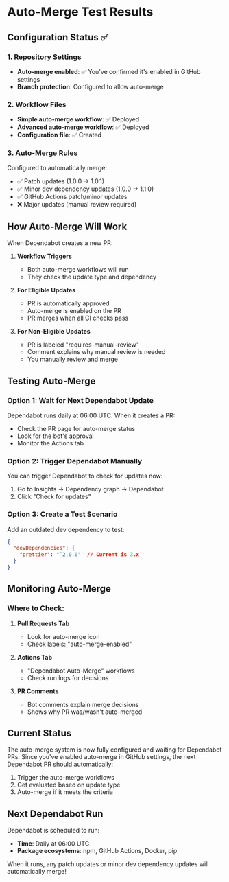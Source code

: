 # Auto-Merge Test Results

## Configuration Status ✅

### 1. Repository Settings
- **Auto-merge enabled**: ✅ You've confirmed it's enabled in GitHub settings
- **Branch protection**: Configured to allow auto-merge

### 2. Workflow Files
- **Simple auto-merge workflow**: ✅ Deployed
- **Advanced auto-merge workflow**: ✅ Deployed  
- **Configuration file**: ✅ Created

### 3. Auto-Merge Rules
Configured to automatically merge:
- ✅ Patch updates (1.0.0 → 1.0.1)
- ✅ Minor dev dependency updates (1.0.0 → 1.1.0)
- ✅ GitHub Actions patch/minor updates
- ❌ Major updates (manual review required)

## How Auto-Merge Will Work

When Dependabot creates a new PR:

1. **Workflow Triggers**
   - Both auto-merge workflows will run
   - They check the update type and dependency

2. **For Eligible Updates**
   - PR is automatically approved
   - Auto-merge is enabled on the PR
   - PR merges when all CI checks pass

3. **For Non-Eligible Updates**
   - PR is labeled "requires-manual-review"
   - Comment explains why manual review is needed
   - You manually review and merge

## Testing Auto-Merge

### Option 1: Wait for Next Dependabot Update
Dependabot runs daily at 06:00 UTC. When it creates a PR:
- Check the PR page for auto-merge status
- Look for the bot's approval
- Monitor the Actions tab

### Option 2: Trigger Dependabot Manually
You can trigger Dependabot to check for updates now:
1. Go to Insights → Dependency graph → Dependabot
2. Click "Check for updates"

### Option 3: Create a Test Scenario
Add an outdated dev dependency to test:
```json
{
  "devDependencies": {
    "prettier": "^2.0.0"  // Current is 3.x
  }
}
```

## Monitoring Auto-Merge

### Where to Check:
1. **Pull Requests Tab**
   - Look for auto-merge icon
   - Check labels: "auto-merge-enabled"

2. **Actions Tab**
   - "Dependabot Auto-Merge" workflows
   - Check run logs for decisions

3. **PR Comments**
   - Bot comments explain merge decisions
   - Shows why PR was/wasn't auto-merged

## Current Status

The auto-merge system is now fully configured and waiting for Dependabot PRs. Since you've enabled auto-merge in GitHub settings, the next Dependabot PR should automatically:

1. Trigger the auto-merge workflows
2. Get evaluated based on update type
3. Auto-merge if it meets the criteria

## Next Dependabot Run

Dependabot is scheduled to run:
- **Time**: Daily at 06:00 UTC
- **Package ecosystems**: npm, GitHub Actions, Docker, pip

When it runs, any patch updates or minor dev dependency updates will automatically merge!